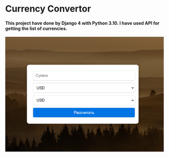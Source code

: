 # Currency Convertor
#### This project have done by Django 4 with Python 3.10. I have used API for getting the list of currencies.
![Screenshot](https://github.com/tim2004timi/currency-convertor/blob/main/screenshot.png)
